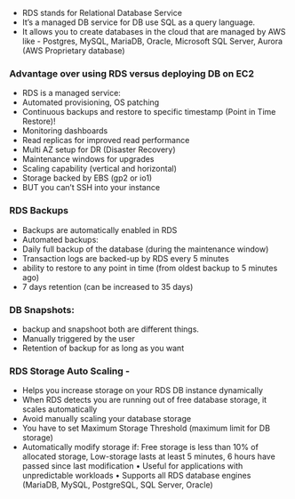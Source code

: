 - RDS stands for Relational Database Service
- It’s a managed DB service for DB use SQL as a query language. 
- It allows you to create databases in the cloud that are managed by AWS like - Postgres, MySQL, MariaDB, Oracle, Microsoft SQL Server, Aurora (AWS Proprietary database)

### Advantage over using RDS versus deploying DB on EC2
- RDS is a managed service:
- Automated provisioning, OS patching
- Continuous backups and restore to specific timestamp (Point in Time Restore)!
- Monitoring dashboards
- Read replicas for improved read performance
- Multi AZ setup for DR (Disaster Recovery)
- Maintenance windows for upgrades
- Scaling capability (vertical and horizontal)
- Storage backed by EBS (gp2 or io1)
- BUT you can’t SSH into your instance

### RDS Backups
- Backups are automatically enabled in RDS
- Automated backups:
- Daily full backup of the database (during the maintenance window)
- Transaction logs are backed-up by RDS every 5 minutes
-  ability to restore to any point in time (from oldest backup to 5 minutes ago)
- 7 days retention (can be increased to 35 days)
### DB Snapshots:
- backup and snapshoot both are different things.
- Manually triggered by the user
- Retention of backup for as long as you want
### RDS Storage Auto Scaling -
- Helps you increase storage on your RDS DB instance dynamically
- When RDS detects you are running out of free database storage, it scales automatically
- Avoid manually scaling your database storage 
- You have to set Maximum Storage Threshold (maximum limit for DB storage)
- Automatically modify storage if:  Free storage is less than 10% of allocated storage, Low-storage lasts at least 5 minutes, 6 hours have passed since last modification • Useful for applications with unpredictable workloads • Supports all RDS database engines (MariaDB, MySQL, 
PostgreSQL, SQL Server, Oracle)

